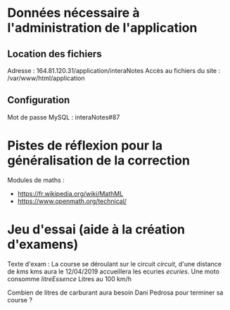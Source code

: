 # Données nécessaire à l'administration de l'application

## Location des fichiers
Adresse : 164.81.120.31/application/interaNotes
Accès au fichiers du site : /var/www/html/application

## Configuration
Mot de passe MySQL : interaNotes#87

# Pistes de réflexion pour la généralisation de la correction
Modules de maths :  
- https://fr.wikipedia.org/wiki/MathML
- https://www.openmath.org/technical/

# Jeu d'essai (aide à la création d'examens)
Texte d'exam :
La course se déroulant sur le circuit $circuit$, d'une distance de $kms$ kms aura le 12/04/2019 accueillera les ecuries $ecuries$.
Une moto consomme $litreEssence$ Litres au 100 km/h

Combien de litres de carburant aura besoin Dani Pedrosa pour terminer sa course ?
